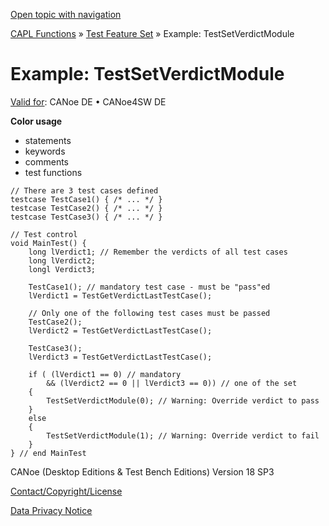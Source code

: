 [Open topic with navigation](../../../../../CANoeDEFamily.htm#Topics/CAPLFunctions/Test/Functions/CAPLfunctionsTFSExampleTestSetVerdictModule.md)

[CAPL Functions](../../CAPLfunctions.md) » [Test Feature Set](../CAPLfunctionsTFSOverview.md) » Example: TestSetVerdictModule

# Example: TestSetVerdictModule

[Valid for](../../../Shared/FeatureAvailability.md):  CANoe DE • CANoe4SW DE

**Color usage**

- statements
- keywords
- comments
- test functions

```
// There are 3 test cases defined
testcase TestCase1() { /* ... */ }
testcase TestCase2() { /* ... */ }
testcase TestCase3() { /* ... */ }

// Test control
void MainTest() {
    long lVerdict1; // Remember the verdicts of all test cases
    long lVerdict2;
    longl Verdict3;

    TestCase1(); // mandatory test case - must be "pass"ed
    lVerdict1 = TestGetVerdictLastTestCase();

    // Only one of the following test cases must be passed
    TestCase2();
    lVerdict2 = TestGetVerdictLastTestCase();

    TestCase3();
    lVerdict3 = TestGetVerdictLastTestCase();

    if ( (lVerdict1 == 0) // mandatory
        && (lVerdict2 == 0 || lVerdict3 == 0)) // one of the set
    {
        TestSetVerdictModule(0); // Warning: Override verdict to pass
    }
    else
    {
        TestSetVerdictModule(1); // Warning: Override verdict to fail
    }
} // end MainTest
```

CANoe (Desktop Editions & Test Bench Editions) Version 18 SP3

[Contact/Copyright/License](../../../Shared/ContactCopyrightLicense.md)

[Data Privacy Notice](https://www.vector.com/int/en/company/get-info/privacy-policy/)
